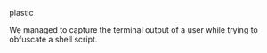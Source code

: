 plastic

We managed to capture the terminal output of a user while trying to obfuscate a shell script.
